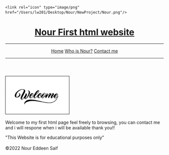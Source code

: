 <!DOCTYPE html>
<html lang="en">
<head>
    <meta charset="UTF-8">
    
    <link rel="icon" type="image/png" href="/Users/lw201/Desktop/Nour/NewProject/Nour.png"/>
</head>
<body>
    <header>
        <a href="/NewProject/home.html"><h1>Nour First html website</h1><hr></a>
        <div>
            <a href="/NewProject/home.html">Home</a>														 
            <a href="/NewProject/Who is Nour.html">Who is Nour?</a>
            <a href="/NewProject/Contact me.html">Contact me</a><hr>
        </div>
    </header>
    <main>
        <img src="/NewProject/Welcome.jpg" border="1" width="40%" alt="Welcoming image"><br>
        <p>
        Welcome to my first html page feel freely to browsing, you can contact me<br>     
        and i will respone when i will be available thank you!!
        </p>
        <summary>
            "This Website is for educational purposes only"
        </summary><br>
    </main>
    <footer>
        &copy;2022 Nour Eddeen Saif
    </footer>
</body>
</html>
